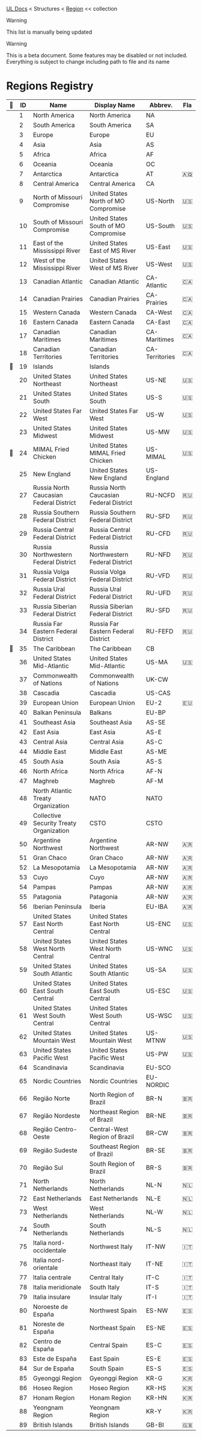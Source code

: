 [UL Docs](../_.md) < Structures < [Region](../structures/region.md) << collection

> [!WARNING]
> This list is manually being updated

> [!WARNING]
> This is a beta document. Some features may be disabled or not included. Everything is subject to change including path to file and its name

# Regions Registry

<!-- PROGRAM: INSERT TABLE REGISTRY (featured: 📌, id: ID, name: Name, nameDisplay: Display Name, abbrev: Abbrev., flag: Flag) -->
| 📌 | ID | Name | Display Name | Abbrev. | Fla |
|  -  |  -  |  -  |  -  |  -  |  -  |
|   | 1 | North America | North America | NA |   |
|   | 2 | South America | South America | SA |   |
|   | 3 | Europe | Europe | EU |   |
|   | 4 | Asia | Asia | AS |   |
|   | 5 | Africa | Africa | AF |   |
|   | 6 | Oceania | Oceania | OC |   |
|   | 7 | Antarctica | Antarctica | AT | 🇦🇶 |
|   | 8 | Central America | Central America | CA |   |
|   | 9 | North of Missouri Compromise | United States North of MO Compromise | US-North | 🇺🇸 |
|   | 10 | South of Missouri Compromise | United States South of MO Compromise | US-South | 🇺🇸 |
|   | 11 | East of the Mississippi River | United States East of MS River | US-East | 🇺🇸 |
|   | 12 | West of the Mississippi River | United States West of MS River | US-West | 🇺🇸 |
|   | 13 | Canadian Atlantic | Canadian Atlantic | CA-Atlantic | 🇨🇦 |
|   | 14 | Canadian Prairies | Canadian Prairies | CA-Prairies | 🇨🇦 |
|   | 15 | Western Canada | Western Canada | CA-West | 🇨🇦 |
|   | 16 | Eastern Canada | Eastern Canada | CA-East | 🇨🇦 |
|   | 17 | Canadian Maritimes | Canadian Maritimes | CA-Maritimes | 🇨🇦 |
|   | 18 | Canadian Territories | Canadian Territories | CA-Territories | 🇨🇦 |
| 📌 | 19 | Islands | Islands |   |   |
|   | 20 | United States Northeast | United States Northeast | US-NE | 🇺🇸 |
|   | 21 | United States South | United States South | US-S | 🇺🇸 |
|   | 22 | United States Far West | United States Far West | US-W | 🇺🇸 |
|   | 23 | United States Midwest | United States Midwest | US-MW | 🇺🇸 |
| 📌 | 24 | MIMAL Fried Chicken | United States MIMAL Fried Chicken | US-MIMAL | 🇺🇸 |
|   | 25 | New England | United States New England | US-England |   |
|   | 27 | Russia North Caucasian Federal District | Russia North Caucasian Federal District | RU-NCFD | 🇷🇺 |
|   | 28 | Russia Southern Federal District | Russia Southern Federal District | RU-SFD | 🇷🇺 |
|   | 29 | Russia Central Federal District | Russia Central Federal District | RU-CFD | 🇷🇺 |
|   | 30 | Russia Northwestern Federal District | Russia Northwestern Federal District | RU-NFD | 🇷🇺 |
|   | 31 | Russia Volga Federal District | Russia Volga Federal District | RU-VFD | 🇷🇺 |
|   | 32 | Russia Ural Federal District | Russia Ural Federal District | RU-UFD | 🇷🇺 |
|   | 33 | Russia Siberian Federal District | Russia Siberian Federal District | RU-SFD | 🇷🇺 |
|   | 34 | Russia Far Eastern Federal District | Russia Far Eastern Federal District | RU-FEFD | 🇷🇺 |
| 📌 | 35 | The Caribbean | The Caribbean | CB |   |
|   | 36 | United States Mid-Atlantic | United States Mid-Atlantic | US-MA | 🇺🇸 |
|   | 37 | Commonwealth of Nations | Commonwealth of Nations | UK-CW |   |
|   | 38 | Cascadia | Cascadia | US-CAS |   |
|   | 39 | European Union | European Union | EU-2 | 🇪🇺 |
|   | 40 | Balkan Peninsula | Balkans | EU-BP |   |
|   | 41 | Southeast Asia | Southeast Asia | AS-SE |   |
|   | 42 | East Asia | East Asia | AS-E |   |
|   | 43 | Central Asia | Central Asia | AS-C |   |
|   | 44 | Middle East | Middle East | AS-ME |   |
|   | 45 | South Asia | South Asia | AS-S |   |
|   | 46 | North Africa | North Africa | AF-N |   |
|   | 47 | Maghreb | Maghreb | AF-M |   |
|   | 48 | North Atlantic Treaty Organization | NATO | NATO |   |
|   | 49 | Collective Security Treaty Organization | CSTO | CSTO |   |
|   | 50 | Argentine Northwest | Argentine Northwest | AR-NW | 🇦🇷 |
|   | 51 | Gran Chaco | Gran Chaco | AR-NW | 🇦🇷 |
|   | 52 | La Mesopotamia | La Mesopotamia | AR-NW | 🇦🇷 |
|   | 53 | Cuyo | Cuyo | AR-NW | 🇦🇷 |
|   | 54 | Pampas | Pampas | AR-NW | 🇦🇷 |
|   | 55 | Patagonia | Patagonia | AR-NW | 🇦🇷 |
|   | 56 | Iberian Peninsula | Iberia | EU-IBA | 🇦🇷 |
|   | 57 | United States East North Central | United States East North Central | US-ENC | 🇺🇸 |
|   | 58 | United States West North Central | United States West North Central | US-WNC | 🇺🇸 |
|   | 59 | United States South Atlantic | United States South Atlantic | US-SA | 🇺🇸 |
|   | 60 | United States East South Central | United States East South Central | US-ESC | 🇺🇸 |
|   | 61 | United States West South Central | United States West South Central | US-WSC | 🇺🇸 |
|   | 62 | United States Mountain West | United States Mountain West | US-MTNW | 🇺🇸 |
|   | 63 | United States Pacific West | United States Pacific West | US-PW | 🇺🇸 |
|   | 64 | Scandinavia | Scandinavia | EU-SCO |   |
|   | 65 | Nordic Countries | Nordic Countries | EU-NORDIC |   |
|   | 66 | Região Norte | North Region of Brazil | BR-N | 🇧🇷 |
|   | 67 | Região Nordeste | Northeast Region of Brazil | BR-NE | 🇧🇷 |
|   | 68 | Região Centro-Oeste | Central-West Region of Brazil | BR-CW | 🇧🇷 |
|   | 69 | Região Sudeste | Southeast Region of Brazil | BR-SE | 🇧🇷 |
|   | 70 | Região Sul | South Region of Brazil | BR-S | 🇧🇷 |
|   | 71 | North Netherlands | North Netherlands | NL-N | 🇳🇱 |
|   | 72 | East Netherlands | East Netherlands | NL-E | 🇳🇱 |
|   | 73 | West Netherlands | West Netherlands | NL-W | 🇳🇱 |
|   | 74 | South Netherlands | South Netherlands | NL-S | 🇳🇱 |
|   | 75 | Italia nord-occidentale | Northwest Italy | IT-NW | 🇮🇹 |
|   | 76 | Italia nord-orientale | Northeast Italy | IT-NE | 🇮🇹 |
|   | 77 | Italia centrale | Central Italy | IT-C | 🇮🇹 |
|   | 78 | Italia meridionale | South Italy | IT-S | 🇮🇹 |
|   | 79 | Italia insulare | Insular Italy | IT-I | 🇮🇹 |
|   | 80 | Noroeste de España | Northwest Spain | ES-NW | 🇪🇸 |
|   | 81 | Noreste de España | Northeast Spain | ES-NE | 🇪🇸 |
|   | 82 | Centro de España | Central Spain | ES-C | 🇪🇸 |
|   | 83 | Este de España | East Spain | ES-E | 🇪🇸 |
|   | 84 | Sur de España | South Spain | ES-S | 🇪🇸 |
|   | 85 | Gyeonggi Region | Gyeonggi Region | KR-G | 🇰🇷 |
|   | 86 | Hoseo Region | Hoseo Region | KR-HS | 🇰🇷 |
|   | 87 | Honam Region | Honam Region | KR-HN | 🇰🇷 |
|   | 88 | Yeongnam Region | Yeongnam Region | KR-Y | 🇰🇷 |
|   | 89 | British Islands | British Islands | GB-BI | 🇬🇧 |

